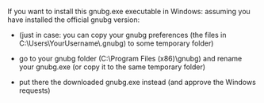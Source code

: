 If you want to install this gnubg.exe executable in Windows: assuming you have installed the official gnubg version:

- (just in case: you can copy your gnubg preferences (the files in C:\\Users\\YourUsername\\.gnubg) to some temporary folder)

- go to your gnubg folder (C:\\Program Files (x86)\\gnubg) and rename your gnubg.exe (or copy it to the same temporary folder)

- put there the downloaded gnubg.exe instead (and approve the Windows requests)